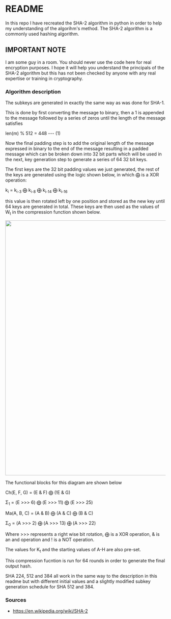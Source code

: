 # README #

In this repo I have recreated the SHA-2 algorithm in python in order to help my understanding of the algorihm's method. The SHA-2 algorithm is a commonly used hashing algorithm.

## IMPORTANT NOTE ##

I am some guy in a room. You should never use the code here for real encryption purposes. I hope it will help you understand the principals of the SHA-2 algorithm but this has not been checked by anyone with any real expertise or training in cryptography.


### Algorithm description ###

The subkeys are generated in exactly the same way as was done for SHA-1.

This is done by first converting the message to binary, then a 1 is appended to the message followed by a series of zeros until the length of the message satisfies

len(m) % 512 = 448 --- (1)

Now the final padding step is to add the original length of the message expressed in binary to the end of the message resulting in a padded message which can be broken down into 32 bit parts which will be used in the next, key generation step to generate a series of 64 32 bit keys.

The first keys are the 32 bit padding values we just generated, the rest of the keys are generated using the logic shown below, in which &bigoplus; is a XOR operation:

k<sub>i</sub> = k<sub>i-3</sub> &bigoplus; k<sub>i-8</sub> &bigoplus; k<sub>i-14</sub> &bigoplus; k<sub>i-16</sub>

this value is then rotated left by one position and stored as the new key until 64 keys are generated in total. These keys are then used as the values of W<sub>t</sub> in the compression function shown below.


<p align="center">
<image src='./sha2_compress_function.png' width="800px;"></image>
</p>

The functional blocks for this diagram are shown below

Ch(E, F, G) = (E & F) &bigoplus; (!E & G)

&Sigma;<sub>1</sub> = (E >>> 6) &bigoplus; (E >>> 11) &bigoplus; (E >>> 25)

Ma(A, B, C) = (A & B) &bigoplus; (A & C) &bigoplus; (B & C)

&Sigma;<sub>0</sub> = (A >>> 2) &bigoplus; (A >>> 13) &bigoplus; (A >>> 22)

Where >>> represents a right wise bit rotation, &bigoplus; is a XOR operation, & is an and operation and ! is a NOT operation.

The values for K<sub>t</sub> and the starting values of A-H are also pre-set.

This compression fucntion is run for 64 rounds in order to generate the final output hash.

SHA 224, 512 and 384 all work in the same way to the description in this readme but with different initial values and a slightly modified subkey generation schedule for SHA 512 and 384. 

### Sources ###

* https://en.wikipedia.org/wiki/SHA-2
